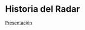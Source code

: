 # Historia del Radar
[Presentación](https://drive.google.com/file/d/18lW9ruDmVM7F-D8SdCRRbnTaqJMT31QR/view?usp=sharing)
